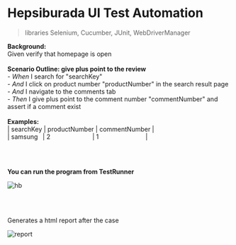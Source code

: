 # Hepsiburada UI Test Automation 

> libraries Selenium, Cucumber, JUnit, WebDriverManager

  **Background:**</br>
    Given verify that homepage is open</br>
</br>
  **Scenario Outline: give plus point to the review**</br>
    - *When* I search for "searchKey" </br>
    - *And* I click on product number "productNumber" in the search result page</br>
    - *And* I navigate to the comments tab</br>
    - *Then* I give plus point to the comment number "commentNumber" and assert if a comment exist</br>
    </br>
    **Examples:**</br>
      | searchKey | productNumber | commentNumber | </br>
      | samsung &ensp;| 2 &emsp;&emsp;&emsp;&emsp;&emsp;&emsp;&ensp;| 1 &emsp; &emsp;&emsp;&emsp;&emsp;&emsp;&emsp;| </br>
      
</br></br>

**You can run the program from TestRunner**</br>

![hb](https://user-images.githubusercontent.com/88919177/187027048-eaa4d9d3-a5fb-412d-954d-5b0974f14721.gif)

</br></br>

Generates a html report after the case</br>

![report](https://user-images.githubusercontent.com/88919177/187027190-25d35a20-ac82-48af-8e09-a0cd1f4be566.gif)

